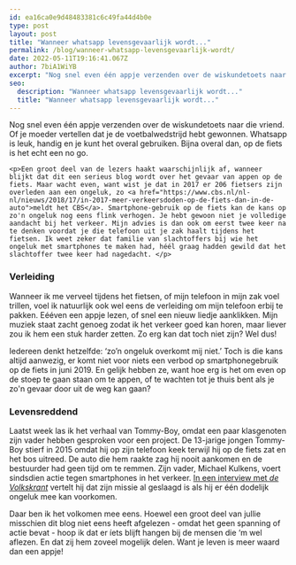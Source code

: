 ```yaml
---
id: ea16ca0e9d48483381c6c49fa44d4b0e
type: post
layout: post
title: "Wanneer whatsapp levensgevaarlijk wordt..."
permalink: /blog/wanneer-whatsapp-levensgevaarlijk-wordt/
date: 2022-05-11T19:16:41.067Z
author: 7biA1WiYB
excerpt: "Nog snel even één appje verzenden over de wiskundetoets naar die vriend. Of je moeder vertellen dat je de voetbalwedstrijd hebt gewonnen. Whatsapp is leuk, handig en je kunt het overal gebruiken. Bijna overal dan, op de fiets is het echt een no go.   "
seo:
  description: "Wanneer whatsapp levensgevaarlijk wordt..."
  title: "Wanneer whatsapp levensgevaarlijk wordt..."
---
```

Nog snel even één appje verzenden over de wiskundetoets naar die vriend. Of je moeder vertellen dat je de voetbalwedstrijd hebt gewonnen. Whatsapp is leuk, handig en je kunt het overal gebruiken. Bijna overal dan, op de fiets is het echt een no go.   

    <p>Een groot deel van de lezers haakt waarschijnlijk af, wanneer blijkt dat dit een serieus blog wordt over het gevaar van appen op de fiets. Maar wacht even, want wist je dat in 2017 er 206 fietsers zijn overleden aan een ongeluk, zo <a href="https://www.cbs.nl/nl-nl/nieuws/2018/17/in-2017-meer-verkeersdoden-op-de-fiets-dan-in-de-auto">meldt het CBS</a>. Smartphone-gebruik op de fiets kan de kans op zo'n ongeluk nog eens flink verhogen. Je hebt gewoon niet je volledige aandacht bij het verkeer. Mijn advies is dan ook om eerst twee keer na te denken voordat je die telefoon uit je zak haalt tijdens het fietsen. Ik weet zeker dat familie van slachtoffers bij wie het ongeluk met smartphones te maken had, héél graag hadden gewild dat het slachtoffer twee keer had nagedacht. </p>
<h3>Verleiding</h3>
<p>Wanneer ik me verveel tijdens het fietsen, of mijn telefoon in mijn zak voel trillen, voel ik natuurlijk ook wel eens de verleiding om mijn telefoon erbij te pakken. Eééven een appje lezen, of snel een nieuw liedje aanklikken. Mijn muziek staat zacht genoeg zodat ik het verkeer goed kan horen, maar liever zou ik hem een stuk harder zetten. Zo erg kan dat toch niet zijn? Wel dus!</p>
<p>Iedereen denkt hetzelfde: ‘zo’n ongeluk overkomt mij niet.’ Toch is die kans altijd aanwezig, er komt niet voor niets een verbod op smartphonegebruik op de fiets in juni 2019. En gelijk hebben ze, want hoe erg is het om even op de stoep te gaan staan om te appen, of te wachten tot je thuis bent als je zo'n gevaar door uit de weg kan gaan?</p>
<h3>Levensreddend </h3>
<p>Laatst week las ik het verhaal van Tommy-Boy, omdat een paar klasgenoten zijn vader hebben gesproken voor een project. De 13-jarige jongen Tommy-Boy stierf in 2015 omdat hij op zijn telefoon keek terwijl hij op de fiets zat en het bos uitreed. De auto die hem raakte zag hij nooit aankomen en de bestuurder had geen tijd om te remmen. Zijn vader, Michael Kulkens, voert sindsdien actie tegen smartphones in het verkeer. <a href="https://www.volkskrant.nl/nieuws-achtergrond/-tommy-boy-werd-aangereden-in-een-voor-hem-geweldige-zomer-~bccf6a98/" target="_blank">In een interview met <em>de Volkskrant</em></a> vertelt hij dat zijn missie al geslaagd is als hij er één dodelijk ongeluk mee kan voorkomen. </p>
<p>Daar ben ik het volkomen mee eens. Hoewel een groot deel van jullie misschien dit blog niet eens heeft afgelezen - omdat het geen spanning of actie bevat - hoop ik dat er íets blijft hangen bij de mensen die ‘m wel aflezen. En dat zij hem zoveel mogelijk delen. Want je leven is meer waard dan een appje!</p>  
